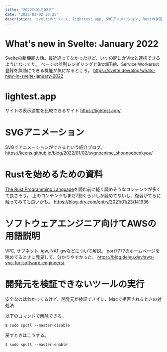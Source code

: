 ```yaml
---
title: "2022年01月02日"
date: '2022-01-02 20:25'
description: 'svelteのリリース, lighttest.app, SVGアニメーション, Rustの学習資料, ソフトウェアエンジニア向けAWS用語説明, 開発元を検証できないツールの実行'
---
```


# What's new in Svelte: January 2022
Svelteの新機能の話。最近追ってなかったけど、いつの間にかViteと連携できるようになってた。
ページの並列レンダリングとBrotli圧縮、Service Workersの登録を無効にできる機能が気になるところ。
https://svelte.dev/blog/whats-new-in-svelte-january-2022

# lightest.app
サイトの表示速度を比較できるサイト
https://lightest.app/

# SVGアニメーション
SVGでアニメーションができるという紹介ブログ。
https://keens.github.io/blog/2022/01/02/svgnoanime_shonnoobenkyou/

# Rustを始めるための資料
[The Rust Programming Language](https://doc.rust-lang.org/book/index.html)を読む前に軽く読めそうなコンテンツが多くて良さそう。
上のコンテンツもまだ7割ぐらいしか読めてないし、復習がてらに触ってみても良いかも。
https://blog-dry.com/entry/2021/01/23/141936

# ソフトウェアエンジニア向けてAWSの用語説明
VPC, サブネット, igw, NAT gwなどについて解説。
port7777のホームページを眺めてるときに発見して、分かりやすかった。
https://blog.deleu.dev/aws-vpc-for-software-engineers/

# 開発元を検証できないツールの実行
安全なのはわかってるけど、開発元が検証できずに、Macで拒否されるときの対処法

以下のコマンドで解除できる。
```shell
$ sudo spctl --master-disable
```
戻すときはこうする。
```shell
$ sudo spctl --master-enable
```

